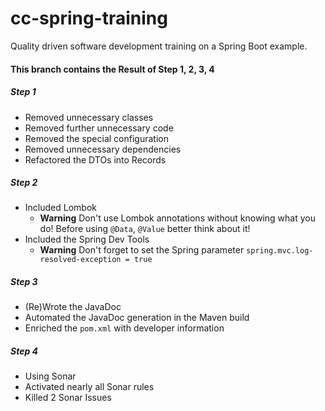 # cc-spring-training
Quality driven software development training on a Spring Boot example.

#### This branch contains the Result of Step 1, 2, 3, 4
##### Step 1
- Removed unnecessary classes
- Removed further unnecessary code
- Removed the special configuration
- Removed unnecessary dependencies
- Refactored the DTOs into Records

##### Step 2
- Included Lombok
     - **Warning** Don't use Lombok annotations without knowing what you do! Before using `@Data`, `@Value` better think about it!
- Included the Spring Dev Tools
     - **Warning** Don't forget to set the Spring parameter `spring.mvc.log-resolved-exception = true`

##### Step 3
- (Re)Wrote the JavaDoc
- Automated the JavaDoc generation in the Maven build
- Enriched the `pom.xml` with developer information

##### Step 4
- Using Sonar
- Activated nearly all Sonar rules
- Killed 2 Sonar Issues

